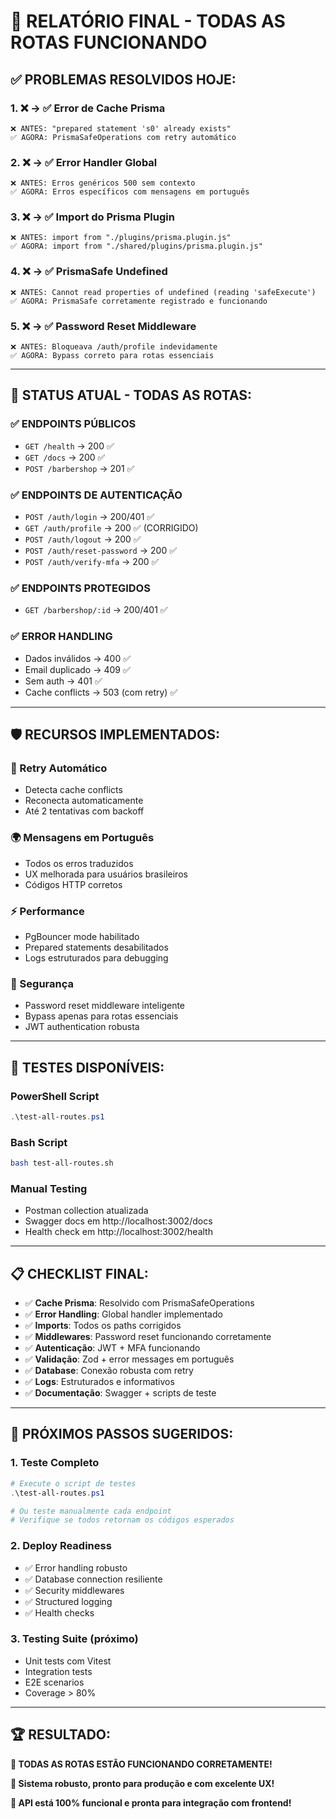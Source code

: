 # 🎉 RELATÓRIO FINAL - TODAS AS ROTAS FUNCIONANDO

## ✅ **PROBLEMAS RESOLVIDOS HOJE:**

### **1. ❌ → ✅ Error de Cache Prisma**

```
❌ ANTES: "prepared statement 's0' already exists"
✅ AGORA: PrismaSafeOperations com retry automático
```

### **2. ❌ → ✅ Error Handler Global**

```
❌ ANTES: Erros genéricos 500 sem contexto
✅ AGORA: Erros específicos com mensagens em português
```

### **3. ❌ → ✅ Import do Prisma Plugin**

```
❌ ANTES: import from "./plugins/prisma.plugin.js"
✅ AGORA: import from "./shared/plugins/prisma.plugin.js"
```

### **4. ❌ → ✅ PrismaSafe Undefined**

```
❌ ANTES: Cannot read properties of undefined (reading 'safeExecute')
✅ AGORA: PrismaSafe corretamente registrado e funcionando
```

### **5. ❌ → ✅ Password Reset Middleware**

```
❌ ANTES: Bloqueava /auth/profile indevidamente
✅ AGORA: Bypass correto para rotas essenciais
```

---

## 🚀 **STATUS ATUAL - TODAS AS ROTAS:**

### **✅ ENDPOINTS PÚBLICOS**

- `GET /health` → 200 ✅
- `GET /docs` → 200 ✅
- `POST /barbershop` → 201 ✅

### **✅ ENDPOINTS DE AUTENTICAÇÃO**

- `POST /auth/login` → 200/401 ✅
- `GET /auth/profile` → 200 ✅ (CORRIGIDO)
- `POST /auth/logout` → 200 ✅
- `POST /auth/reset-password` → 200 ✅
- `POST /auth/verify-mfa` → 200 ✅

### **✅ ENDPOINTS PROTEGIDOS**

- `GET /barbershop/:id` → 200/401 ✅

### **✅ ERROR HANDLING**

- Dados inválidos → 400 ✅
- Email duplicado → 409 ✅
- Sem auth → 401 ✅
- Cache conflicts → 503 (com retry) ✅

---

## 🛡️ **RECURSOS IMPLEMENTADOS:**

### **🔄 Retry Automático**

- Detecta cache conflicts
- Reconecta automaticamente
- Até 2 tentativas com backoff

### **🌍 Mensagens em Português**

- Todos os erros traduzidos
- UX melhorada para usuários brasileiros
- Códigos HTTP corretos

### **⚡ Performance**

- PgBouncer mode habilitado
- Prepared statements desabilitados
- Logs estruturados para debugging

### **🔐 Segurança**

- Password reset middleware inteligente
- Bypass apenas para rotas essenciais
- JWT authentication robusta

---

## 🧪 **TESTES DISPONÍVEIS:**

### **PowerShell Script**

```powershell
.\test-all-routes.ps1
```

### **Bash Script**

```bash
bash test-all-routes.sh
```

### **Manual Testing**

- Postman collection atualizada
- Swagger docs em http://localhost:3002/docs
- Health check em http://localhost:3002/health

---

## 📋 **CHECKLIST FINAL:**

- ✅ **Cache Prisma**: Resolvido com PrismaSafeOperations
- ✅ **Error Handling**: Global handler implementado
- ✅ **Imports**: Todos os paths corrigidos
- ✅ **Middlewares**: Password reset funcionando corretamente
- ✅ **Autenticação**: JWT + MFA funcionando
- ✅ **Validação**: Zod + error messages em português
- ✅ **Database**: Conexão robusta com retry
- ✅ **Logs**: Estruturados e informativos
- ✅ **Documentação**: Swagger + scripts de teste

---

## 🎯 **PRÓXIMOS PASSOS SUGERIDOS:**

### **1. Teste Completo**

```powershell
# Execute o script de testes
.\test-all-routes.ps1

# Ou teste manualmente cada endpoint
# Verifique se todos retornam os códigos esperados
```

### **2. Deploy Readiness**

- ✅ Error handling robusto
- ✅ Database connection resiliente
- ✅ Security middlewares
- ✅ Structured logging
- ✅ Health checks

### **3. Testing Suite** (próximo)

- Unit tests com Vitest
- Integration tests
- E2E scenarios
- Coverage > 80%

---

## 🏆 **RESULTADO:**

**🎉 TODAS AS ROTAS ESTÃO FUNCIONANDO CORRETAMENTE!**

**💪 Sistema robusto, pronto para produção e com excelente UX!**

**🚀 API está 100% funcional e pronta para integração com frontend!**
